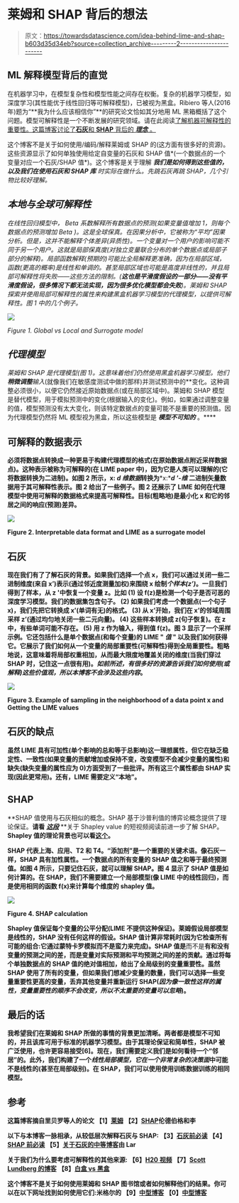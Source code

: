 # 莱姆和 SHAP 背后的想法

> 原文：<https://towardsdatascience.com/idea-behind-lime-and-shap-b603d35d34eb?source=collection_archive---------2----------------------->

## ML 解释模型背后的直觉

在机器学习中，在模型复杂性和模型性能之间存在权衡。复杂的机器学习模型，如深度学习(其性能优于线性回归等可解释模型)，已被视为黑盒。Ribiero 等人(2016 年)题为“**我为什么应该相信你”**的研究论文恰如其分地用 ML 黑箱概括了这个问题。模型可解释性是一个不断发展的研究领域。请在此阅读[了解机器可解释性的重要性。这篇博客讨论了**石灰**和 **SHAP** 背后的 ***理念*** 。](/human-interpretable-machine-learning-part-1-the-need-and-importance-of-model-interpretation-2ed758f5f476)

这个博客不是关于如何使用/编码/解释莱姆或 SHAP 的(这方面有很多好的资源)。这些资源显示了如何单独使用给定自变量的石灰和 SHAP 值*(一个数据点的一个变量对应一个石灰/SHAP 值*)。这个博客是关于理解 ***我们是如何得到这些值的，以及我们在使用石灰和 SHAP 库*** *时实际在做什么。*先跳石灰再跳 SHAP，几个引物比较好理解。**

## ***本地与全球可解释性***

*在线性回归模型中， *Beta* 系数解释所有数据点的预测(如果变量值增加 1，则每个数据点的预测增加 *Beta* )。这是全球保真。在因果分析中，它被称为“平均”因果分析。但是，这并不能解释个体差异(异质性)。一个变量对一个用户的影响可能不同于另一个用户。这就是局部保真度(对独立变量联合分布的单个数据点或局部子部分的解释)。局部函数解释(预期的)可能比全局解释更准确，因为在局部区域，函数(更高的概率)是线性和单调的。甚至局部区域也可能是高度非线性的，并且局部可解释性将失败——这些方法的限制。(**这也是平滑度假设的一部分——没有平滑度假设，很多情况下都无法实现，因为很多优化模型都会失败**)。莱姆和 SHAP 探索并使用局部可解释性的属性来构建黑盒机器学习模型的代理模型，以提供可解释性。图 1 中的几个例子。*

*![](img/4461d9ab766370af79a60bf7c91dde6f.png)*

*Figure 1\. Global vs Local and Surrogate model*

## *代理模型*

*莱姆和 SHAP 是代理模型(图 1)。这意味着他们仍然使用黑盒机器学习模型。他们**稍微调整**输入*(就像我们在敏感度测试中做的那样)并测试预测中的**变化。这种调整必须很小，以便它仍然接近原始数据点(或在局部区域中)。莱姆和 SHAP 模型是替代模型，用于模拟预测中的变化(根据输入的变化)。例如，如果通过调整变量的值，模型预测没有太大变化，则该特定数据点的变量可能不是重要的预测值。因为代理模型仍然将 ML 模型视为黑盒，所以这些模型是 ***模型不可知的*** 。****

## **可解释的数据表示**

**必须将数据点转换成一种更易于构建代理模型的格式(在原始数据点附近采样数据点)。这种表示被称为可解释的(在 LIME paper 中)，因为它是人类可以理解的(它将数据转换为二进制)。如图 2 所示，x: *d 维数据*转换为***x:******d '-维*** 二进制矢量数据用于其可解释性表示。图 2 给出了一些例子。图 2 还展示了 LIME 如何在代理模型中使用可解释的数据格式来提高可解释性。目标(粗略地)是最小化 x 和它的邻居之间的响应(预测)差异。**

**![](img/9c685544585e58c0b3a2af1840329588.png)**

**Figure 2\. Interpretable data format and LIME as a surrogate model**

## **石灰**

**现在我们有了了解石灰的背景。如果我们选择一个点 x，我们可以通过关闭一些二进制维度(来自 x’)表示(通过邻近度测量加权)来围绕 x 绘制*个样本(z’)*。一旦我们得到了样本，从 z '中恢复一个变量 z。比如 **(1)** 设 f(z)是检测一个句子是否可恶的深度学习模型。我们的数据集包含句子。 **(2)** 如果我们考虑一个数据点(一个句子 x)，我们先把它转换成 x’(单词有无)的格式。 **(3)** 从 x’开始，我们在 x’的邻域周围采样 z’(通过均匀地关闭一些二元向量)。 **(4)** 这些样本转换成 z(句子恢复)。在 z 中，有些单词可能不存在。 **(5)** 用 z 作为输入，得到值 f(z)。图 3 显示了一个采样示例。它还包括什么是单个数据点(和每个变量)的 LIME " ***值* "** 以及我们如何获得它。它展示了我们如何从一个变量的局部重要性(可解释性)得到全局重要性。粗略地说，这意味着将局部权重相加，从而最大限度地覆盖关闭的维度(**当我们穿过 SHAP** 时，记住这一点很有用)。*如前所述，有很多好的资源告诉我们如何使用(或解释)这些价值观，所以本博客不会涉及这些内容*。**

**![](img/5f950b46b243f324f030869935e2ec51.png)**

**Figure 3\. Example of sampling in the neighborhood of a data point x and Getting the LIME values**

## **石灰的缺点**

**虽然 LIME 具有可加性(单个影响的总和等于总影响)这一理想属性，但它在缺乏稳定性、一致性(如果变量的贡献增加或保持不变，改变模型不会减少变量的属性)和缺失(缺失变量的属性应为 0)方面受到了一些批评。所有这三个属性都由 SHAP 实现(因此更常用)。还有，LIME 需要定义“本地”。**

## **SHAP**

**SHAP 值使用与石灰相似的概念。SHAP 基于沙普利值的博弈论概念提供了理论保证。**请看** [***这段***](https://www.youtube.com/watch?v=w9O0fkfMkx0) **关于 Shapley value 的短视频阅读前进一步了解 SHAP。**Shapley 值的理论背景也可以看[这个](https://www.youtube.com/watch?v=qcLZMYPdpH4)。**

**SHAP 代表上海、应用、T2 和 T4。“添加剂”是一个重要的关键术语。像石灰一样，SHAP 具有加性属性。一个数据点的所有变量的 SHAP 值之和等于最终预测值。如图 4 所示，只要记住石灰，就可以理解 SHAP。图 4 显示了 SHAP 值是如何计算的。在 SHAP，我们不需要建立一个局部模型(像 LIME 中的线性回归)，而是使用相同的函数 f(x)来计算每个维度的 shapley 值。**

**![](img/f65ea1d8019ed57f78e1f74ee0cf5072.png)**

**Figure 4\. SHAP calculation**

**Shapley 值保证每个变量的公平分配(LIME 不提供这种保证)。莱姆假设局部模型是线性的，SHAP 没有任何这样的假设。SHAP 值计算非常耗时(因为它检查所有可能的组合:它通过蒙特卡罗模拟而不是蛮力来完成)。SHAP 值是**而不是**有和没有变量的预测之间的差，而是变量对实际预测和平均预测之间的差的贡献。通过将每个单独数据点的 SHAP 值的绝对值相加，给出了全局级别的变量重要性。虽然 SHAP 使用了所有的变量，但如果我们想减少变量的数量，我们可以选择一些变量重要性更高的变量，丢弃其他变量并重新运行 SHAP(*因为像一致性这样的属性，变量重要性的顺序不会改变，所以不太重要的变量可以忽略*)。**

## **最后的话**

**我希望我们在莱姆和 SHAP 所做的事情的背景更加清晰。两者都是模型不可知的，并且该库可用于标准的机器学习模型。由于其理论保证和简单性，SHAP 被广泛使用，也许更容易接受[6]。现在，我们需要定义我们是如何看待一个“邻居”的。此外，我们构建了一个*线性局部模型，它在一个非常复杂的决策面*中可能不是线性的(甚至在局部级别)。在 SHAP，我们可以使用使用训练数据训练的相同模型。**

## **参考**

**这篇博客摘自里贝罗等人的论文
【1】[莱姆](https://www.kdd.org/kdd2016/papers/files/rfp0573-ribeiroA.pdf)
【2】[SHAP](https://papers.nips.cc/paper/7062-a-unified-approach-to-interpreting-model-predictions.pdf)伦德伯格和李**

**以下与本博客一脉相承，从较低层次解释石灰与 SHAP:
【3】[石灰前必读](https://christophm.github.io/interpretable-ml-book/shapley.html)
【4】[SHAP 前必读](https://medium.com/@gabrieltseng/interpreting-complex-models-with-shap-values-1c187db6ec83)
【5】[关于石灰的中等博客](/understanding-model-predictions-with-lime-a582fdff3a3b)由 Lar**

**关于我们为什么要考虑可解释性的其他来源:
【6】[H20 视频](https://www.youtube.com/watch?v=Q8rTrmqUQsU&t=1s)
【7】[Scott Lundberg 的博客](/interpretable-machine-learning-with-xgboost-9ec80d148d27)
【8】[白盒 vs 黑盒](/machine-learning-interpretability-techniques-662c723454f3)**

**这个博客不是关于如何使用莱姆和 SHAP 图书馆或者如何解释他们的结果。你可以在以下网址找到如何使用它们:米格尔的
【9】[中型博客](/how-to-avoid-the-machine-learning-blackbox-with-shap-da567fc64a8b)
【0】[中型博客](https://medium.com/civis-analytics/demystifying-black-box-models-with-shap-value-analysis-3e20b536fc80)**
